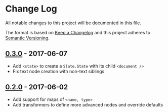 # Change Log
All notable changes to this project will be documented in this file.

The format is based on [Keep a Changelog](http://keepachangelog.com/) and this project adheres to [Semantic Versioning](http://semver.org/).

## [0.3.0](https://github.com/GitbookIO/slate-edit-table/compare/0.2.0...0.3.0) - 2017-06-07

- Add `<state>` to create a `Slate.State` with its child `<document />`
- Fix text node creation with non-text siblings

## [0.2.0](https://github.com/GitbookIO/slate-edit-table/compare/0.1.0...0.2.0) - 2017-06-02

- Add support for maps of `<name, type>`
- Add transformers to define more advanced nodes and override defaults
